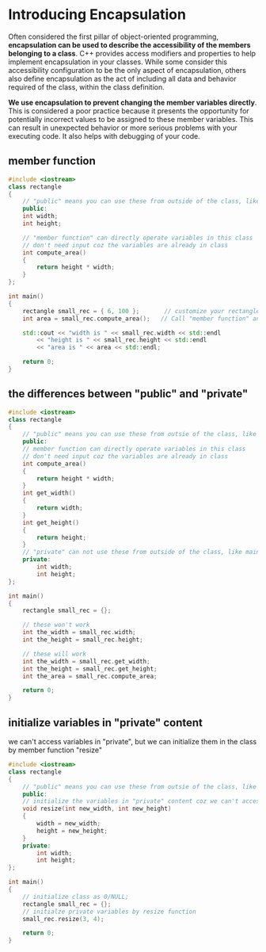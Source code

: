 # Introducing Encapsulation
Often considered the first pillar of object-oriented programming, **encapsulation can be used
to describe the accessibility of the members belonging to a class**.  C++ provides access modifiers 
and properties to help implement encapsulation in your classes.  While some consider this 
accessibility configuration to be the only aspect of encapsulation, others also define encapsulation
as the act of including all data and behavior required of the class, within the class definition.

**We use encapsulation to prevent changing the member variables directly**.  This is considered 
a poor practice because it presents the opportunity for potentially incorrect values to be 
assigned to these member variables.  This can result in unexpected behavior or more serious 
problems with your executing code.  It also helps with debugging of your code.
## member function
```cpp
#include <iostream>
class rectangle
{
	// "public" means you can use these from outside of the class, like main function
	public:
	int width;
	int height;

	// "member function" can directly operate variables in this class
	// don't need input coz the variables are already in class
	int compute_area()
	{
		return height * width;
	}
};

int main()
{ 
	rectangle small_rec = { 6, 100 };		// customize your rectangle form	
	int area = small_rec.compute_area();   // Call "member function" and don't need input

	std::cout << "width is " << small_rec.width << std::endl
		<< "height is " << small_rec.height << std::endl
		<< "area is " << area << std::endl;

	return 0;
}
```
## the differences between "public" and "private"
```cpp
#include <iostream>
class rectangle
{
	// "public" means you can use these from outsie of the class, like in main function
	public:
	// member function can directly operate variables in this class
	// don't need input coz the variables are already in class
	int compute_area()
	{
		return height * width;
	}
	int get_width()
	{
		return width;
	}
	int get_height()
	{
		return height;
	}
	// "private" can not use these from outside of the class, like main function
	private:
		int width;
		int height;
};

int main()
{ 
	rectangle small_rec = {};		

	// these won't work
	int the_width = small_rec.width;
	int the_height = small_rec.height;

	// these will work
	int the_width = small_rec.get_width;
	int the_height = small_rec.get_height;
	int the_area = small_rec.compute_area;

	return 0;
}
```
## initialize variables in "private" content
we can't access variables in "private", but we can initialize them in the class by member function "resize"
```cpp
#include <iostream>
class rectangle
{
	// "public" means you can use these from outsie of the class, like in main function
	public:
	// initialize the variables in "private" content coz we can't access them
	void resize(int new_width, int new_height)
	{
		width = new_width;
		height = new_height;
	}	
	private:
		int width;
		int height;
};

int main()
{ 
	// initialize class as 0/NULL;
	rectangle small_rec = {};
	// initialze private variables by resize function
	small_rec.resize(3, 4);

	return 0;
}



